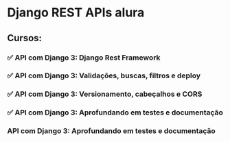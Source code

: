 # Django REST APIs alura

## Cursos:

### :white_check_mark: API com Django 3: Django Rest Framework
### :white_check_mark: API com Django 3: Validações, buscas, filtros e deploy
### :white_check_mark: API com Django 3: Versionamento, cabeçalhos e CORS
### :white_check_mark: API com Django 3: Aprofundando em testes e documentação
### API com Django 3: Aprofundando em testes e documentação